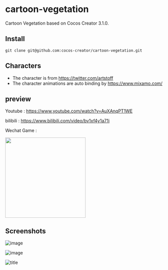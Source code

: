 # cartoon-vegetation

Cartoon Vegetation based on Cocos Creator 3.1.0.


## Install
```
git clone git@github.com:cocos-creator/cartoon-vegetation.git
```

## Characters

- The character is from https://twitter.com/artstoff 
- The character animations are auto binding by https://www.mixamo.com/

## preview

Youtube : https://www.youtube.com/watch?v=AuXAnqPT1WE

bilibili : https://www.bilibili.com/video/bv1xf4y1a71i

Wechat Game : 

<img src="https://user-images.githubusercontent.com/1862402/118585865-4db74580-b7cc-11eb-8ac7-d732d4974ce9.png" width="256" height="256"></img>


## Screenshots

![image](https://user-images.githubusercontent.com/1862402/114335753-02cc6180-9b80-11eb-8a36-e55458de5ee9.png)

![image](https://user-images.githubusercontent.com/1862402/114337414-a4a17d80-9b83-11eb-8568-4e53d9104c67.png)

![title](https://user-images.githubusercontent.com/1862402/114334958-3efec280-9b7e-11eb-8609-99db137cf226.png)
